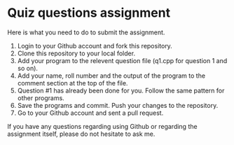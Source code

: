 # Quiz questions assignment

Here is what you need to do to submit the assignment.

1. Login to your Github account and fork this repository. 
2. Clone this repository to your local folder.
3. Add your program to the relevent question file (q1.cpp for question 1 and so on).
4. Add your name, roll number and the output of the program to the comment section at the top of the file. 
5. Question #1 has already been done for you. Follow the same pattern for other programs.
5. Save the programs and commit. Push your changes to the repository.
6. Go to your Github account and sent a pull request.

If you have any questions regarding using Github or regarding the assignment itself, please do not hesitate to ask me.
